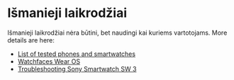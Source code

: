 # Išmanieji laikrodžiai

Išmanieji laikrodžiai nėra būtini, bet naudingi kai kuriems vartotojams. More details are here:

- [List of tested phones and smartwatches](../Getting-Started/Phones.md)
- [Watchfaces Wear OS](../Configuration/Watchfaces.md)
- [Troubleshooting Sony Smartwatch SW 3](../Usage/SonySW3.rst)

